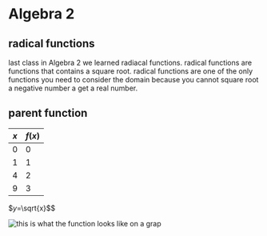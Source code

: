 # Algebra 2

## radical functions

last class in Algebra 2 we learned radiacal functions. radical functions are functions that contains a square root. radical functions are one of the only functions you need to consider the domain because you cannot square root a negative number a get a real number. 

## parent function 

| $x$ | $f(x)$ |   
|---|--------|
| 0 | 0      |
| 1 | 1      | 
| 4 | 2      | 
| 9 | 3      |

$$y =$\sqrt{x}$$

![this is what the function looks like on a grap](https://www.varsitytutors.com/assets/vt-hotmath-legacy/hotmath_help/topics/graphing-square-root-functions/graph-1.gif)  


